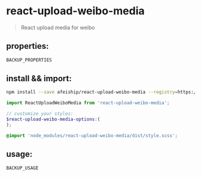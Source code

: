 # react-upload-weibo-media
> React upload media for weibo

## properties:
```javascript
BACKUP_PROPERTIES
```

## install && import:
```bash
npm install --save afeiship/react-upload-weibo-media --registry=https://registry.npm.taobao.org
```

```js
import ReactUploadWeiboMedia from 'react-upload-weibo-media';
```

```scss
// customize your styles:
$react-upload-weibo-media-options:(
);

@import 'node_modules/react-upload-weibo-media/dist/style.scss';
```


## usage:
```jsx
BACKUP_USAGE
```
